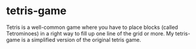 # tetris-game
Tetris is a well-common game where you have to place blocks (called Tetrominoes) in a right way to fill up one line
of the grid or more.
My tetris-game is a simplified version of the original tetris game.
